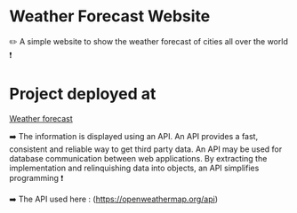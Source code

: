 # Weather Forecast Website
✏️ A simple website to show the weather forecast of cities all over the world ❗
 
 # Project deployed at

<a href="https://namanchaturvedi217
.github.io/Weather-website/">Weather forecast</a>



➡️ The information is displayed using an API. An API provides a fast, consistent and reliable way to get third party data. An API may be used for database communication between web applications. By extracting the implementation and relinquishing data into objects, an API simplifies programming ❗

➡️ The API used here : (https://openweathermap.org/api)
